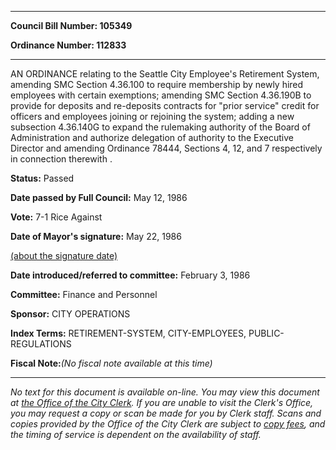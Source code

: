 

********

**Council Bill Number: 105349**
   
**Ordinance Number: 112833**
********

 AN ORDINANCE relating to the Seattle City Employee's Retirement System, amending SMC Section 4.36.100 to require membership by newly hired employees with certain exemptions; amending SMC Section 4.36.190B to provide for deposits and re-deposits contracts for "prior service" credit for officers and employees joining or rejoining the system; adding a new subsection 4.36.140G to expand the rulemaking authority of the Board of Administration and authorize delegation of authority to the Executive Director and amending Ordinance 78444, Sections 4, 12, and 7 respectively in connection therewith .

**Status:** Passed
   
**Date passed by Full Council:** May 12, 1986
   
**Vote:** 7-1 Rice Against
   
**Date of Mayor's signature:** May 22, 1986
   
[(about the signature date)](/~public/approvaldate.htm)
   
   
   
**Date introduced/referred to committee:** February 3, 1986
   
**Committee:** Finance and Personnel
   
**Sponsor:** CITY OPERATIONS
   
   
**Index Terms:** RETIREMENT-SYSTEM, CITY-EMPLOYEES, PUBLIC-REGULATIONS

**Fiscal Note:**_(No fiscal note available at this time)_
********

_No text for this document is available on-line. You may view this document at [the Office of the City Clerk](http://www.seattle.gov/leg/clerk/contactUs.htm). If you are unable to visit the Clerk's Office, you may request a copy or scan be made for you by Clerk staff. Scans and copies provided by the Office of the City Clerk are subject to [copy fees](http://clerk.seattle.gov/~public/clerkfees.htm), and the timing of service is dependent on the availability of staff._

